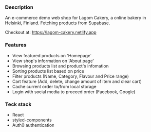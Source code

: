 ### Description
An e-commerce demo web shop for Lagom Cakery, a online bakery in Helsinki, Finland. Fetching products from Supabase.

Checkout at: https://lagom-cakery.netlify.app

### Features
* View featured products on 'Homepage'
* View shop's information on 'About page'  
* Browsing products list and product's infomation
* Sorting products list based on price
* Filter products (Name, Category, Flavour and Price range)
* Cart feature (Add, delete, change amount of item and clear cart)
* Cache current order to/from local storage
* Login with social media to proceed order (Facebook, Google)

### Teck stack
* React
* styled-components
* Auth0 authentication

